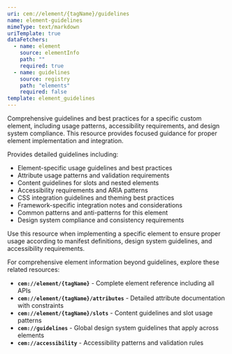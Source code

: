 ```yaml
---
uri: cem://element/{tagName}/guidelines
name: element-guidelines
mimeType: text/markdown
uriTemplate: true
dataFetchers:
  - name: element
    source: elementInfo
    path: ""
    required: true
  - name: guidelines
    source: registry
    path: "elements"
    required: false
template: element_guidelines
---
```


Comprehensive guidelines and best practices for a specific custom element, including usage patterns, accessibility requirements, and design system compliance. This resource provides focused guidance for proper element implementation and integration.

Provides detailed guidelines including:
- Element-specific usage guidelines and best practices
- Attribute usage patterns and validation requirements
- Content guidelines for slots and nested elements
- Accessibility requirements and ARIA patterns
- CSS integration guidelines and theming best practices
- Framework-specific integration notes and considerations
- Common patterns and anti-patterns for this element
- Design system compliance and consistency requirements

Use this resource when implementing a specific element to ensure proper usage according to manifest definitions, design system guidelines, and accessibility requirements.

For comprehensive element information beyond guidelines, explore these related resources:

- **`cem://element/{tagName}`** - Complete element reference including all APIs
- **`cem://element/{tagName}/attributes`** - Detailed attribute documentation with constraints
- **`cem://element/{tagName}/slots`** - Content guidelines and slot usage patterns
- **`cem://guidelines`** - Global design system guidelines that apply across elements
- **`cem://accessibility`** - Accessibility patterns and validation rules